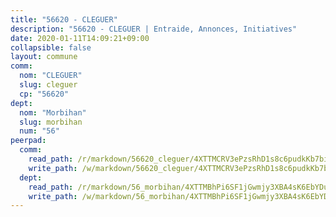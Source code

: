```yaml
---
title: "56620 - CLEGUER"
description: "56620 - CLEGUER | Entraide, Annonces, Initiatives"
date: 2020-01-11T14:09:21+09:00
collapsible: false
layout: commune
comm:
  nom: "CLEGUER"
  slug: cleguer
  cp: "56620"
dept:
  nom: "Morbihan"
  slug: morbihan
  num: "56"
peerpad:
  comm:
    read_path: /r/markdown/56620_cleguer/4XTTMCRV3ePzsRhD1s8c6pudkKb7bicgTHtjF6sYVb8VqrXqV
    write_path: /w/markdown/56620_cleguer/4XTTMCRV3ePzsRhD1s8c6pudkKb7bicgTHtjF6sYVb8VqrXqV-K3TgUSzWFgNF2NcHkXuqfG9oSYYNQro9FWbykeBtS4wD5z4FMxyPdY1CmxVJeimGuRsjj7EGnVxeRZgj9XS6zkrtcra3j5JgSKKJDb7kgjd7dmpYoMsqBHtEy8xVjvp7FPZhfqVM
  dept:
    read_path: /r/markdown/56_morbihan/4XTTMBhPi6SF1jGwmjy3XBA4sK6EbYDun44EYwF3irZ7aBa5U
    write_path: /w/markdown/56_morbihan/4XTTMBhPi6SF1jGwmjy3XBA4sK6EbYDun44EYwF3irZ7aBa5U-K3TgV3HyhWtqSpmJ2GGLPRtHigVTcxkFRVLMX5R66UyRAN55PNUQgmTNwaDuJmWps9EVWQzncDySYbA7Pg7qEdRXsayrZysPHK4HeKM3FG1U8vQvyUvaDoFo4L4Z8coFC71q4zES
---
```


